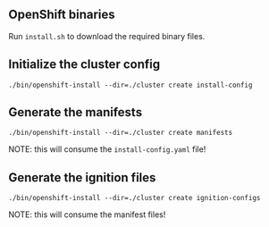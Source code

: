 ## OpenShift binaries

Run `install.sh` to download the required binary files.

## Initialize the cluster config

```
./bin/openshift-install --dir=./cluster create install-config
```

## Generate the manifests

```
./bin/openshift-install --dir=./cluster create manifests
```
NOTE: this will consume the `install-config.yaml` file!

## Generate the ignition files

```
./bin/openshift-install --dir=./cluster create ignition-configs
```
NOTE: this will consume the manifest files!
